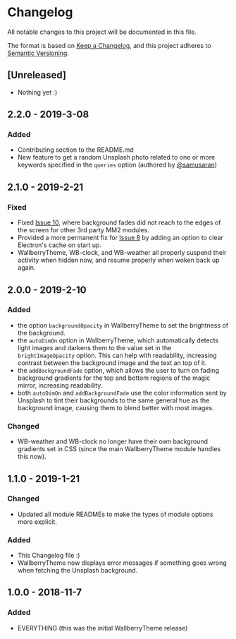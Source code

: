 # Changelog
All notable changes to this project will be documented in this file.

The format is based on [Keep a Changelog](https://keepachangelog.com/en/1.0.0/),
and this project adheres to [Semantic Versioning](https://semver.org/spec/v2.0.0.html).

## [Unreleased]
- Nothing yet :)

## 2.2.0 - 2019-3-08
### Added
- Contributing section to the README.md
- New feature to get a random Unsplash photo related to one or more keywords specified in the `queries` option (authored by [@samusaran](https://github.com/samusaran))

## 2.1.0 - 2019-2-21
### Fixed
- Fixed [Issue 10](https://github.com/delightedCrow/WallberryTheme/issues/10), where background fades did not reach to the edges of the screen for other 3rd party MM2 modules.
- Provided a more permanent fix for [Issue 8](https://github.com/delightedCrow/WallberryTheme/issues/8) by adding an option to clear Electron's cache on start up.
- WallberryTheme, WB-clock, and WB-weather all properly suspend their activity when hidden now, and resume properly when woken back up again.

## 2.0.0 - 2019-2-10
### Added
- the option `backgroundOpacity` in WallberryTheme to set the brightness of the background.
- the `autoDimOn` option in WallberryTheme, which automatically detects light images and darkens them to the value set in the `brightImageOpacity` option. This can help with readability, increasing contrast between the background image and the text an top of it.
- the `addBackgroundFade` option, which allows the user to turn on fading background gradients for the top and bottom regions of the magic mirror, increasing readability.
- both `autoDimOn` and `addBackgroundFade` use the color information sent by Unsplash to tint their backgrounds to the same general hue as the background image, causing them to blend better with most images.

### Changed
- WB-weather and WB-clock no longer have their own background gradients set in CSS (since the main WallberryTheme module handles this now).

## 1.1.0 - 2019-1-21
### Changed
- Updated all module READMEs to make the types of module options more explicit.

### Added
- This Changelog file :)
- WallberryTheme now displays error messages if something goes wrong when fetching the Unsplash background.

## 1.0.0 - 2018-11-7
### Added
- EVERYTHING (this was the initial WallberryTheme release)
